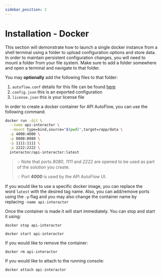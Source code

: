 ```yaml
---
sidebar_position: 2
---
```

# Installation - Docker

This section will demonstrate how to launch a single docker instance from a shell terminal using a folder to upload configuration options and store data. In order to maintain persistent configuration changes, you will need to mount a folder from your file system. Make sure to add a folder somewhere and open a terminal and navigate to that folder.

You may **optionally** add the following files to that folder:

1. `autoflow.conf` details for this file can be found [here](https://github.com/pulzze/api-interactor/wiki/API-AutoFlow-System-Variables)
2. `config.json` this is an exported configuration
3. `license.json` this is your license file

In order to create a docker container for API AutoFlow, you can use the following command.

```bash
docker run -dit \
  --name api-interactor \
  --mount type=bind,source="$(pwd)",target=/app/data \
  -p 4000:4000 \
  -p 8080:8080 \
  -p 1111:1111 \
  -p 2222:2222 \
  interactor/api-interactor:latest
```


> 💡 Note that ports _8080_, _1111_ and _2222_ are opened to be used as part of the solution you create.
>
> 💡 Port **4000** is used by the API AutoFlow UI.


If you would like to use a specific docker image, you can replace the word `latest` with the desired tag name. Also, you can add/remove ports using the `-p` flag and you may also change the container name by replacing `-name api-interactor`

Once the container is made it will start immediately. You can stop and start it using:

`docker stop api-interactor`

`docker start api-interactor`

If you would like to remove the container:

`docker rm api-interactor`

If you would like to attach to the running console:

`docker attach api-interactor`